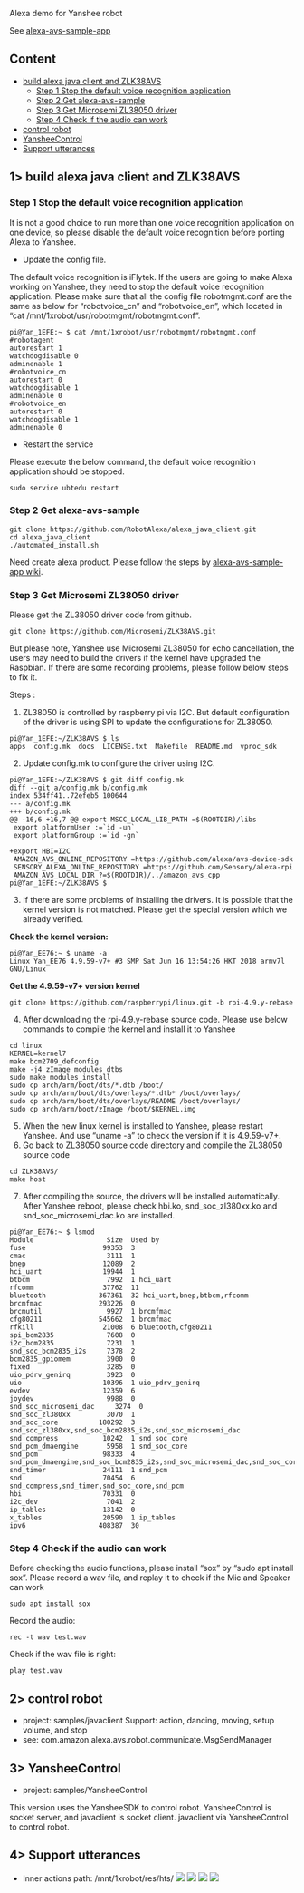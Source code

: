 Alexa demo for Yanshee robot

See [alexa-avs-sample-app](https://github.com/alexa/alexa-avs-sample-app/wiki/Raspberry-Pi)

Content
---------------
* [build alexa java client and ZLK38AVS ](#build_client)  
    * [Step 1 Stop the default voice recognition application](#step1)  
    * [Step 2 Get alexa-avs-sample](#step2)  
    * [Step 3 Get Microsemi ZL38050 driver](#step3)  
    * [Step 4 Check if the audio can work](#step4)  
* [control robot](#control_robot)  
* [YansheeControl](#Control_Yanshee)  
* [Support utterances](#Support_utterances)  

<a name="build_client"></a>
## 1> build alexa java client and ZLK38AVS 

<a name="step1"></a>
### Step 1 Stop the default voice recognition application
It is not a good choice to run more than one voice recognition application on one device, so please disable the default voice recognition before porting Alexa to Yanshee.
* Update the config file.

The default voice recognition is iFlytek. If the users are going to make Alexa working on Yanshee, they need to stop the default voice recognition application.
Please make sure that all the config file robotmgmt.conf are the same as below for “robotvoice_cn” and “robotvoice_en”, which located in “cat /mnt/1xrobot/usr/robotmgmt/robotmgmt.conf”. 
```shell
pi@Yan_1EFE:~ $ cat /mnt/1xrobot/usr/robotmgmt/robotmgmt.conf   
#robotagent  
autorestart 1  
watchdogdisable 0  
adminenable 1  
#robotvoice_cn  
autorestart 0  
watchdogdisable 1  
adminenable 0  
#robotvoice_en  
autorestart 0  
watchdogdisable 1  
adminenable 0  
```
* Restart the service

Please execute the below command, the default voice recognition application should be stopped.
```shell
sudo service ubtedu restart
```

<a name="step2"></a>
### Step 2 Get alexa-avs-sample
```shell
git clone https://github.com/RobotAlexa/alexa_java_client.git
cd alexa_java_client
./automated_install.sh
```
Need create alexa product. Please follow the steps by [alexa-avs-sample-app wiki](https://github.com/alexa/alexa-avs-sample-app/wiki/Raspberry-Pi).


<a name="step3"></a>
### Step 3 Get Microsemi ZL38050 driver
Please get the ZL38050 driver code from github.
```shell
git clone https://github.com/Microsemi/ZLK38AVS.git
```
But please note, Yanshee use Microsemi ZL38050 for echo cancellation, the users may need to build the drivers if the kernel have upgraded the Raspbian. If there are some recording problems, please follow below steps to fix it.

Steps :
1.	ZL38050 is controlled by raspberry pi via I2C. But default configuration of the driver is using SPI to update the configurations for ZL38050. 
```shell
pi@Yan_1EFE:~/ZLK38AVS $ ls  
apps  config.mk  docs  LICENSE.txt  Makefile  README.md  vproc_sdk  
```
2.	Update config.mk to configure the driver using I2C.
```shell
pi@Yan_1EFE:~/ZLK38AVS $ git diff config.mk  
diff --git a/config.mk b/config.mk  
index 534ff41..72efeb5 100644  
--- a/config.mk  
+++ b/config.mk  
@@ -16,6 +16,7 @@ export MSCC_LOCAL_LIB_PATH =$(ROOTDIR)/libs  
 export platformUser :=`id -un`  
 export platformGroup :=`id -gn`  
   
+export HBI=I2C  
 AMAZON_AVS_ONLINE_REPOSITORY =https://github.com/alexa/avs-device-sdk  
 SENSORY_ALEXA_ONLINE_REPOSITORY =https://github.com/Sensory/alexa-rpi  
 AMAZON_AVS_LOCAL_DIR ?=$(ROOTDIR)/../amazon_avs_cpp  
pi@Yan_1EFE:~/ZLK38AVS $  

```
3.	If there are some problems of installing the drivers. It is possible that the kernel version is not matched. Please get the special version which we already verified.
 
 **Check the kernel version:**
```shell
pi@Yan_EE76:~ $ uname -a
Linux Yan_EE76 4.9.59-v7+ #3 SMP Sat Jun 16 13:54:26 HKT 2018 armv7l GNU/Linux
```
 **Get the 4.9.59-v7+ version kernel**
```shell
git clone https://github.com/raspberrypi/linux.git -b rpi-4.9.y-rebase
```
4. After downloading the rpi-4.9.y-rebase source code. Please use below commands to compile the kernel and install it to Yanshee
```shell
cd linux
KERNEL=kernel7
make bcm2709_defconfig
make -j4 zImage modules dtbs
sudo make modules_install
sudo cp arch/arm/boot/dts/*.dtb /boot/
sudo cp arch/arm/boot/dts/overlays/*.dtb* /boot/overlays/
sudo cp arch/arm/boot/dts/overlays/README /boot/overlays/
sudo cp arch/arm/boot/zImage /boot/$KERNEL.img
```
5.	When the new linux kernel is installed to Yanshee, please restart Yanshee. And use “uname -a” to check the version if it is 4.9.59-v7+.
6. Go back to ZL38050 source code directory and compile the ZL38050 source code
```shell
cd ZLK38AVS/
make host 
```
7. After compiling the source, the drivers will be installed automatically. After Yanshee reboot, please check hbi.ko, snd_soc_zl380xx.ko and snd_soc_microsemi_dac.ko are installed.
```shell
pi@Yan_EE76:~ $ lsmod
Module                  Size  Used by
fuse                   99353  3
cmac                    3111  1
bnep                   12089  2
hci_uart               19944  1
btbcm                   7992  1 hci_uart
rfcomm                 37762  11
bluetooth             367361  32 hci_uart,bnep,btbcm,rfcomm
brcmfmac              293226  0
brcmutil                9927  1 brcmfmac
cfg80211              545662  1 brcmfmac
rfkill                 21008  6 bluetooth,cfg80211
spi_bcm2835             7608  0
i2c_bcm2835             7231  1
snd_soc_bcm2835_i2s     7378  2
bcm2835_gpiomem         3900  0
fixed                   3285  0
uio_pdrv_genirq         3923  0
uio                    10396  1 uio_pdrv_genirq
evdev                  12359  6
joydev                  9988  0
snd_soc_microsemi_dac     3274  0
snd_soc_zl380xx         3070  1
snd_soc_core          180292  3 snd_soc_zl380xx,snd_soc_bcm2835_i2s,snd_soc_microsemi_dac
snd_compress           10242  1 snd_soc_core
snd_pcm_dmaengine       5958  1 snd_soc_core
snd_pcm                98333  4 snd_pcm_dmaengine,snd_soc_bcm2835_i2s,snd_soc_microsemi_dac,snd_soc_core
snd_timer              24111  1 snd_pcm
snd                    70454  6 snd_compress,snd_timer,snd_soc_core,snd_pcm
hbi                    70331  0
i2c_dev                 7041  2
ip_tables              13142  0
x_tables               20590  1 ip_tables
ipv6                  408387  30
```

<a name="step4"></a>
### Step 4 Check if the audio can work
Before checking the audio functions, please install “sox” by “sudo apt install sox”. Please record a wav file, and replay it to check if the Mic and Speaker can work
```shell
sudo apt install sox
```
Record the audio:
```shell
rec -t wav test.wav
```
Check if the wav file is right:
```shell
play test.wav
```

<a name="control_robot"></a>
## 2> control robot 

* project: samples/javaclient
Support: action, dancing, moving, setup volume, and stop
* see: com.amazon.alexa.avs.robot.communicate.MsgSendManager

<a name="Control_Yanshee"></a>
## 3> YansheeControl

* project: samples/YansheeControl

This version uses the YansheeSDK to control robot. YansheeControl is socket server, and javaclient is socket client.
javaclient via YansheeControl to control robot.

<a name="Support_utterances"></a>
## 4> Support utterances 

* Inner actions path: /mnt/1xrobot/res/hts/ 
![](res/actions1.png)
![](res/actions2.png)
![](res/actions3.png)
![](res/actions4.png)
